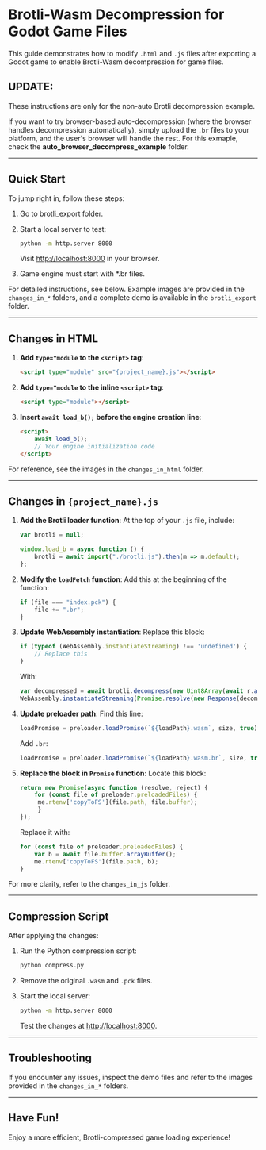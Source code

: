 # Brotli-Wasm Decompression for Godot Game Files

This guide demonstrates how to modify `.html` and `.js` files after exporting a Godot game to enable Brotli-Wasm decompression for game files.

## UPDATE:
These instructions are only for the non-auto Brotli decompression example.

If you want to try browser-based auto-decompression (where the browser handles decompression automatically), simply upload the `.br` files to your platform, and the user's browser will handle the rest. For this exmaple, check the **auto_browser_decompress_example** folder.

---

## Quick Start

To jump right in, follow these steps:

1. Go to brotli_export folder.
2. Start a local server to test:
   ```bash
   python -m http.server 8000
   ```
   Visit [http://localhost:8000](http://localhost:8000) in your browser.

3. Game engine must start with *.br files.

For detailed instructions, see below. Example images are provided in the `changes_in_*` folders, and a complete demo is available in the `brotli_export` folder.

---

## Changes in HTML

1. **Add `type="module` to the `<script>` tag**:
   ```html
   <script type="module" src="{project_name}.js"></script>
   ```

2. **Add `type="module` to the inline `<script>` tag**:
   ```html
   <script type="module"></script>
   ```

3. **Insert `await load_b();` before the engine creation line**:
   ```html
   <script>
       await load_b();
       // Your engine initialization code
   </script>
   ```

For reference, see the images in the `changes_in_html` folder.

---

## Changes in `{project_name}.js`

1. **Add the Brotli loader function**:
   At the top of your `.js` file, include:
   ```javascript
   var brotli = null;

   window.load_b = async function () {
       brotli = await import("./brotli.js").then(m => m.default);
   };
   ```

2. **Modify the `loadFetch` function**:
   Add this at the beginning of the function:
   ```javascript
   if (file === "index.pck") {
       file += ".br";
   }
   ```

3. **Update WebAssembly instantiation**:
   Replace this block:
   ```javascript
   if (typeof (WebAssembly.instantiateStreaming) !== 'undefined') {
       // Replace this
   }
   ```
   With:
   ```javascript
   var decompressed = await brotli.decompress(new Uint8Array(await r.arrayBuffer()));
   WebAssembly.instantiateStreaming(Promise.resolve(new Response(decompressed, { 'headers': [['content-type', 'application/wasm']] })), imports).then(done);
   ```

4. **Update preloader path**:
   Find this line:
   ```javascript
   loadPromise = preloader.loadPromise(`${loadPath}.wasm`, size, true);
   ```
   Add `.br`:
   ```javascript
   loadPromise = preloader.loadPromise(`${loadPath}.wasm.br`, size, true);
   ```

5. **Replace the block in `Promise` function**:
   Locate this block:
   ```javascript
   return new Promise(async function (resolve, reject) {
       for (const file of preloader.preloadedFiles) {
        me.rtenv['copyToFS'](file.path, file.buffer);
        }
   });
   ```
   Replace it with:
   ```javascript
   for (const file of preloader.preloadedFiles) {
       var b = await file.buffer.arrayBuffer();
       me.rtenv['copyToFS'](file.path, b);
   }
   ```

For more clarity, refer to the `changes_in_js` folder.

---

## Compression Script

After applying the changes:

1. Run the Python compression script:
   ```bash
   python compress.py
   ```

2. Remove the original `.wasm` and `.pck` files.

3. Start the local server:
   ```bash
   python -m http.server 8000
   ```
   Test the changes at [http://localhost:8000](http://localhost:8000).

---

## Troubleshooting

If you encounter any issues, inspect the demo files and refer to the images provided in the `changes_in_*` folders.

---

## Have Fun!
Enjoy a more efficient, Brotli-compressed game loading experience!

